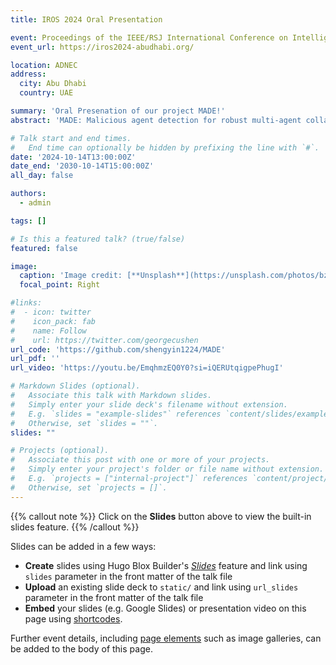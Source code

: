 ```yaml
---
title: IROS 2024 Oral Presentation

event: Proceedings of the IEEE/RSJ International Conference on Intelligent Robots and Systems (IROS 2024)
event_url: https://iros2024-abudhabi.org/

location: ADNEC
address:
  city: Abu Dhabi
  country: UAE

summary: 'Oral Presenation of our project MADE!'
abstract: 'MADE: Malicious agent detection for robust multi-agent collaborative perception'

# Talk start and end times.
#   End time can optionally be hidden by prefixing the line with `#`.
date: '2024-10-14T13:00:00Z'
date_end: '2030-10-14T15:00:00Z'
all_day: false

authors:
  - admin

tags: []

# Is this a featured talk? (true/false)
featured: false

image:
  caption: 'Image credit: [**Unsplash**](https://unsplash.com/photos/bzdhc5b3Bxs)'
  focal_point: Right

#links:
#  - icon: twitter
#    icon_pack: fab
#    name: Follow
#    url: https://twitter.com/georgecushen
url_code: 'https://github.com/shengyin1224/MADE'
url_pdf: ''
url_video: 'https://youtu.be/EmqhmzEQ0Y0?si=iQERUtqigpePhugI'

# Markdown Slides (optional).
#   Associate this talk with Markdown slides.
#   Simply enter your slide deck's filename without extension.
#   E.g. `slides = "example-slides"` references `content/slides/example-slides.md`.
#   Otherwise, set `slides = ""`.
slides: ""

# Projects (optional).
#   Associate this post with one or more of your projects.
#   Simply enter your project's folder or file name without extension.
#   E.g. `projects = ["internal-project"]` references `content/project/deep-learning/index.md`.
#   Otherwise, set `projects = []`.
---
```


{{% callout note %}}
Click on the **Slides** button above to view the built-in slides feature.
{{% /callout %}}

Slides can be added in a few ways:

- **Create** slides using Hugo Blox Builder's [_Slides_](https://docs.hugoblox.com/reference/content-types/) feature and link using `slides` parameter in the front matter of the talk file
- **Upload** an existing slide deck to `static/` and link using `url_slides` parameter in the front matter of the talk file
- **Embed** your slides (e.g. Google Slides) or presentation video on this page using [shortcodes](https://docs.hugoblox.com/reference/markdown/).

Further event details, including [page elements](https://docs.hugoblox.com/reference/markdown/) such as image galleries, can be added to the body of this page.
